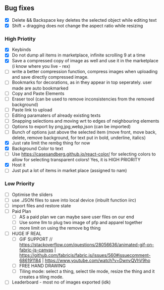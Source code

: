 ## Bug fixes
- [x] Delete && Backspace key deletes the selected object while editing text
- [x] Shift + dragging does not change the aspect ratio while resizing

### High Priotity
- [x] Keybinds
- [x] Do not dump all items in marketplace, infinite scrolling 9 at a time
- [x] Save a compressed copy of image as well and use it in the marketplace (i know where you live - rex)
- [ ] write a better compression function, compress images when uploading and save directly compressed image. 
- [ ] Bookmarks for decorations, as in they appear in top seperately. user made are auto bookmarked
- [ ] Copy and Paste Elements
- [ ] Eraser tool (can be used to remove inconsistencies from the removed background)
- [ ] Paste link to upload
- [ ] Editing paramaters of already existing texts
- [ ] Snapping selections and moving wrt to edges of neighbouring elements
- [ ] Options to export by png,jpg,webp,json (can be imported)
- [ ] Bunch of options just above the selected item (move front, move back, delete, remove background, for text put in bold, underline, italics)
- [x] Just rate limit the rembg thing for now
- [x] Background Color to text
- [ ] Use https://casesandberg.github.io/react-color/ for selecting colors to allow for selecting transparent colors! Yes, it is HIGH PRIORITY
- [x] Host it
- [ ] Just put a lot of items in market place (assigned to nam)

### Low Priority
- [ ] Optimise the sliders
- [ ] use .JSON files to save into local device (inbuilt function iirc)
- [ ] import files and restore state
- [ ] Paid Plan
  - [ ] AS a paid plan we can maybe save user files on our end 
  - [ ] Use some llm to plug two image of pfp and apparel together
  - [ ] more limit on using the remove bg thing
- [ ] HUGE IF REAL
  - [ ] GIF SUPPORT // https://stackoverflow.com/questions/28056636/animated-gif-on-fabric-js-canvas | https://github.com/fabricjs/fabric.js/issues/560#issuecomment-686191184 | https://www.youtube.com/watch?v=DwnvQVhV9ho
  - [ ] FREE HAND DRAWING
  - [ ] Tiling mode: select a thing, select tile mode, resize the thing and it creates a tiling mode.
- [ ] Leaderboard - most no of images exported (idk)
